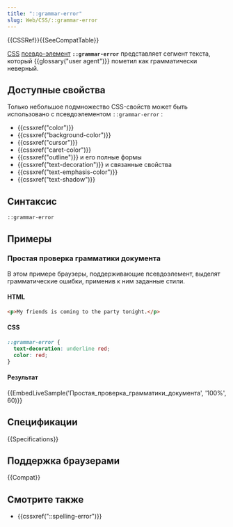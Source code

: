 ```yaml
---
title: "::grammar-error"
slug: Web/CSS/::grammar-error
---
```


{{CSSRef}}{{SeeCompatTable}}

[CSS](/ru/docs/Web/CSS) [псевдо-элемент](/en/CSS/Pseudo-elements) **`::grammar-error`** представляет сегмент текста, который {{glossary("user agent")}} пометил как грамматически неверный.

## Доступные свойства

Только небольшое подмножество CSS-свойств может быть использовано с псевдоэлементом `::grammar-error` :

- {{cssxref("color")}}
- {{cssxref("background-color")}}
- {{cssxref("cursor")}}
- {{cssxref("caret-color")}}
- {{cssxref("outline")}} и его полные формы
- {{cssxref("text-decoration")}} и связанные свойства
- {{cssxref("text-emphasis-color")}}
- {{cssxref("text-shadow")}}

## Синтаксис

```
::grammar-error
```

## Примеры

### Простая проверка грамматики документа

В этом примере браузеры, поддерживающие псевдоэлемент, выделят грамматические ошибки, применив к ним заданные стили.

#### HTML

```html
<p>My friends is coming to the party tonight.</p>
```

#### CSS

```css
::grammar-error {
  text-decoration: underline red;
  color: red;
}
```

#### Результат

{{EmbedLiveSample('Простая_проверка_грамматики_документа', '100%', 60)}}

## Спецификации

{{Specifications}}

## Поддержка браузерами

{{Compat}}

## Смотрите также

- {{cssxref("::spelling-error")}}
